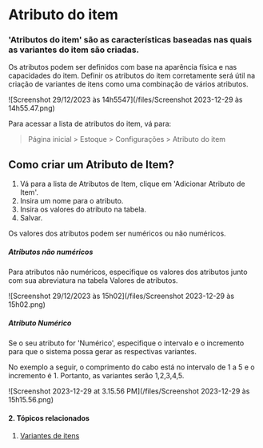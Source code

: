 # Atributo do item



### **'Atributos do item' são as características baseadas nas quais as variantes do item são criadas.**

Os atributos podem ser definidos com base na aparência física e nas capacidades do item. Definir os atributos do item corretamente será útil na criação de variantes de itens como uma combinação de vários atributos.

![Screenshot 29/12/2023 às 14h5547](/files/Screenshot 2023-12-29 às 14h55.47.png)![]()

Para acessar a lista de atributos do item, vá para:


> Página inicial > Estoque > Configurações > Atributo do item
> 
> 

## Como criar um Atributo de Item?

1. Vá para a lista de Atributos de Item, clique em 'Adicionar Atributo de Item'.
2. Insira um nome para o atributo.
3. Insira os valores do atributo na tabela.
4. Salvar.

Os valores dos atributos podem ser numéricos ou não numéricos.

##### Atributos não numéricos

Para atributos não numéricos, especifique os valores dos atributos junto com sua abreviatura na tabela Valores de atributos.

![Screenshot 29/12/2023 às 15h02](/files/Screenshot 2023-12-29 às 15h02.png)![]()  


 ##### Atributo Numérico

Se o seu atributo for 'Numérico', especifique o intervalo e o incremento para que o sistema possa gerar as respectivas variantes.

No exemplo a seguir, o comprimento do cabo está no intervalo de 1 a 5 e o incremento é 1. Portanto, as variantes serão 1,2,3,4,5.

![Screenshot 2023-12-29 at 3.15.56 PM](/files/Screenshot 2023-12-29 às 15h15.56.png)![]()  


#### 2. Tópicos relacionados

1. [Variantes de itens](/docs/pt/stock/item-variants)


